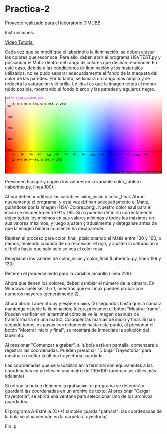 ﻿# Practica-2

Proyecto realizado para el laboratorio CIMUBB

Instrucciones:


[Video Tutorial](https://drive.google.com/file/d/1-76zE3lkF3FS-7llIcViA66MmUarXBoX/view?usp=sharing)

Cada vez que se modifique el laberinto o la iluminación, se deben ajustar los colores que reconoce. Para ello, deben abrir el programa HSVTEST.py y posicionar el Matiz dentro del rango de colores que desean reconocer. En este caso, debido a las condiciones de iluminación y los materiales utilizados, no se pudo separar adecuadamente el fondo de la maqueta del color de las paredes. Por lo tanto, se tomará un rango más amplio y se reducirá la saturación y el brillo. Lo ideal es que la imagen tenga el menor ruido posible, mostrando el fondo blanco y las paredes y agujeros negro.

![](https://github.com/Nicolas-Barraza-Estrada/Practica-2/blob/main/HSV-Colores.png?raw=true)

Presionen Escape y copien los valores en la variable color_tablero (laberinto.py, línea 100).

Ahora deben modificar las variables color_inicio y color_final. Abran nuevamente el programa, y esta vez definan adecuadamente el Matiz, guiándose por la imagen (HSV-Colores.png). Nuestro color azul para el inicio se encuentra entre 91 y 185. Si no pueden definirlo correctamente, dejen todos los mínimos en sus valores mínimos y todos los máximos en sus valores máximos, y luego ajusten gradualmente y deteganse antes de que la imagen binaria comienze ha desaparecer.

Repitan el proceso para color_final, posicionando el Matiz entre 130 y 160, o menos, teniendo cuidado de no reconocer el rojo, y ajusten la saturacion y el brillo hasta que solo solo se vea el color rosa.

Remplacen los valores de color_inicio y color_final (Laberinto.py, linea 129 y 130)

Reiteren el procedimiento para la variable amarillo (línea 229).

Ahora que tienen los colores, deben cambiar el número de la cámara. En Windows suele ser 0 o 1, mientras que en Linux pueden probar con números mayores (generalmente 2).

Ahora abran Laberinto.py y esperen unos (3) segundos hasta que la cámara mantenga estable la iluminación; luego, presionen el botón "Mostrar frame". Pueden verificar en la terminal cómo se ve la imagen después de transformarla en una matriz. Coloquen las marcas de inicio y final. Si han seguido todos los pasos correctamente hasta este punto, al presionar el botón "Mostrar inicio y final", se mostrará de inmediato la solución del laberinto.

Al presionar "Comenzar a grabar", si la bola está en pantalla, comenzará a registrar las coordenadas. Pueden presionar "Dibujar Trayectoria" para mostrar u ocultar la última trayectoria guardada.

Las coordenadas que se visualizan en la terminal son equivalentes a las coordenadas en píxeles en una matriz de 100x100 (podrían ser útiles más adelante).

Si retiran la bola o detienen la grabación, el programa se detendrá y guardará las coordenadas en un archivo de texto. Al presionar "Cargar trayectoria", se abrirá una ventana para seleccionar uno de los archivos guardados.

El programa A-Estrella (C++) también guarda "path.txt"; las coordenadas de la bola se almacenarán en la carpeta /trayectoria/.

Fin :p
